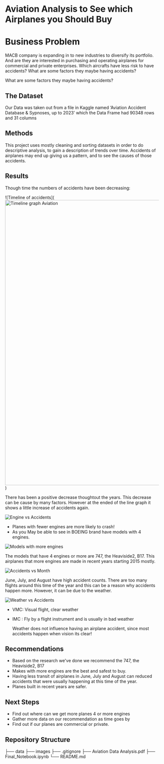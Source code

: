 # Aviation Analysis to See which Airplanes you Should Buy

# Business Problem

MACB  company is expanding in to new industries to diversify its portfolio. And are they are interested in purchasing and operating airplanes for commercial and private enterprises.
Which aircrafts have less risk to have accidents?
What are some factors they maybe having accidents?


What are some factors they maybe having accidents?

## The Dataset

Our Data was taken out from a file in Kaggle named ‘Aviation Accident Database & Sypnoses, up to 2023’ which the Data Frame had 90348 rows and  31 columns

## Methods

This project uses mostly cleaning and sorting datasets in order to do descriptive analysis, to gain a description of trends over time. Accidents of airplanes may end up giving us a pattern, and to see the causes of those accidents.

## Results

Though time the numbers of accidents have been decreasing:

![Timeline of accidents]([<img width="933" alt="Timeline graph Aviation" src="https://github.com/makmula/Project-EDA/assets/141356197/7a7f0e8d-4bdd-43e5-9cb7-f388a4eb3104">](https://github.com/makmula/Project-EDA/blob/master/images/Timeline%20graph%20Aviation.png))


There has been a positive decrease thoughtout the years. This decrease can be cause by many factors. However at the ended of the line graph 
it shows a little increase of accidents again.

![Engine vs Accidents]([Engines_to_accidents.png](https://github.com/makmula/Project-EDA/blob/master/images/Engines%20to%20accidents.png))

 - Planes with fewer engines are more likely to crash!
 - As you May be able to see in BOEING brand have models with 4 engines.


![Models with more engines]([Models_with_4_or_more_engines.png](https://github.com/makmula/Project-EDA/blob/master/images/Models%20with%204%20or%20more%20engines.png))

The models that have 4 engines or more are 747, the Heaviside2, B17. This airplanes that more engines are made in recent years starting 2015 mostly.

![Accidents vs Month](Months_vs_Accidents.png)

June, July, and August have high accident counts. There are too many flights around this time of the year and this can be a reason why accidents happen more. However, it can be due to the weather.

![Weather vs Accidents](Accidents_by_Weather_.png)

- VMC: Visual flight, clear weather
- IMC : Fly by a flight instrument and is usually in bad weather

  Weather does not influence having an airplane accident, since most accidents happen when vision its clear!

## Recommendations

- Based on the research we've done we recommend the 747, the Heaviside2, B17
- Makes with more engines are the best and safest to buy.
- Having less transit of airplanes  in June, July and August can reduced accidents that were usually happening at this time of the year.
- Planes built in recent years are safer. 

## Next Steps

- Find out where can we get more planes 4 or more engines
- Gather more data on our recommendation as time goes by
- Find out if our planes are commercial or private.

## Repository Structure
├── data
├── images
├── .gitignore
├── Aviation Data Analysis.pdf 
├── Final_Notebook.ipynb
└── README.md
